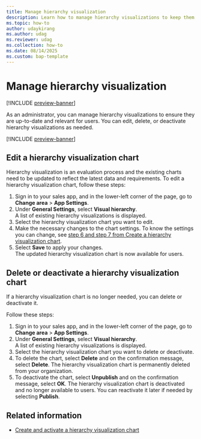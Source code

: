 ```yaml
---
title: Manage hierarchy visualization
description: Learn how to manage hierarchy visualizations to keep them relevant and useful for users.
ms.topic: how-to
author: udaykirang
ms.author: udag
ms.reviewer: udag
ms.collection: how-to
ms.date: 08/14/2025
ms.custom: bap-template 
---
```


# Manage hierarchy visualization

[!INCLUDE [preview-banner](~/../shared-content/shared/preview-includes/preview-banner.md)]

As an administrator, you can manage hierarchy visualizations to ensure they are up-to-date and relevant for users. You can edit, delete, or deactivate hierarchy visualizations as needed.

[!INCLUDE [preview-banner](~/../shared-content/shared/preview-includes/preview-note-d365.md)]

## Edit a hierarchy visualization chart

Hierarchy visualization is an evaluation process and the existing charts need to be updated to reflect the latest data and requirements. To edit a hierarchy visualization chart, follow these steps:

1. Sign in to your sales app, and in the lower-left corner of the page, go to **Change area** > **App Settings**.  
1. Under **General Settings**, select **Visual hierarchy**.  
    A list of existing hierarchy visualizations is displayed.  
1. Select the hierarchy visualization chart you want to edit.
1. Make the necessary changes to the chart settings. To know the settings you can change, see [step 6 and step 7 from Create a hierarchy visualization chart](create-activate-hierarchy-visualizations.md#create-a-hierarchy-visualization-chart).  
1. Select **Save** to apply your changes.  
    The updated hierarchy visualization chart is now available for users.  

## Delete or deactivate a hierarchy visualization chart

If a hierarchy visualization chart is no longer needed, you can delete or deactivate it.  

Follow these steps:

1. Sign in to your sales app, and in the lower-left corner of the page, go to **Change area** > **App Settings**.  
1. Under **General Settings**, select **Visual hierarchy**.  
    A list of existing hierarchy visualizations is displayed.  
1. Select the hierarchy visualization chart you want to delete or deactivate.
1. To delete the chart, select **Delete** and on the confirmation message, select **Delete**.
    The hierarchy visualization chart is permanently deleted from your organization.  
1. To deactivate the chart, select **Unpublish** and on the confirmation message, select **OK**.
    The hierarchy visualization chart is deactivated and no longer available to users. You can reactivate it later if needed by selecting **Publish**.  

## Related information

- [Create and activate a hierarchy visualization chart](create-activate-hierarchy-visualizations.md)  